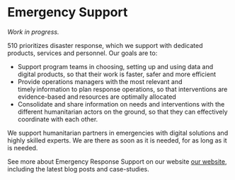 # Emergency Support

*Work in progress.*

510 prioritizes disaster response, which we support with dedicated products, services and personnel. Our goals are to:  

* Support program teams in choosing, setting up and using data and digital products, so that their work is faster, safer and more efficient
* Provide operations managers with the most relevant and timely information to plan response operations, so that interventions are evidence-based and resources are optimally allocated
* Consolidate and share information on needs and interventions with the different humanitarian actors on the ground, so that they can effectively coordinate with each other.

We support humanitarian partners in emergencies with digital solutions and highly skilled experts. We are there as soon as it is needed, for as long as it is needed. 

See more about Emergency Response Support on our website [our website](https://510.global/emergency-support/), including the latest blog posts and case-studies.
